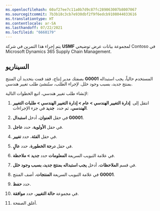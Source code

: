 ```yaml
---
ms.openlocfilehash: 60af27ee7c11a0b7d9c87fc289063007b8007067
ms.sourcegitcommit: 7b3b18c3cb7e930dbf2f9f6edcb9108044033616
ms.translationtype: HT
ms.contentlocale: ar-SA
ms.lasthandoff: 07/22/2021
ms.locfileid: "6668179"
---
```

يتم إجراء هذا التمرين في شركة **USMF** لمجموعة بيانات عرض توضيحي Contoso في Microsoft Dynamics 365 Supply Chain Management.

## <a name="scenario"></a>السيناريو

بصفتك مدير إنتاج، فقد قمت بتحديد أن المنتج **G0001** المستخدم حالياً، يجب استبداله بمنتج جديد، بسبب وجود خلل. لإجراء الطلب، ستُنشئ طلب تغيير هندسي.

لإنشاء طلب تغيير هندسي، اتبع الخطوات التالية:

1.  انتقل إلى  **إدارة التغيير الهندسي > عام > إدارة التغيير الهندسي > طلبات التغيير الهندسي**، ثم حدد  **جديد** في جزء الإجراءات.

1.  في حقل **العنوان**، أدخل **استبدال G0001**.

1.  في حقل **الأولوية**، حدد **عاجل**.

1.  في حقل **الفئة**، حدد **تغيير**.

1.  في حقل **درجة الخطورة**، حدد **عالٍ**. 

1.  في علامة التبويب السريعة **المعلومات** حدد **جديد > ملاحظة**.

1.  في قسم **الملاحظات**، أدخل **يجب استبداله بمنتج جديد، بسبب وجود خلل**.

1.  في علامة التبويب السريعة **المنتجات**، أضف المنتج **G0001**.

1.  حدد **حفظ**.

1. في مجموعة **حالة التغيير**، حدد **موافقة**.

1. أغلق الصفحة.
